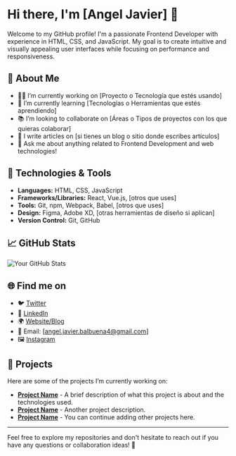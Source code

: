 # Hi there, I'm [Angel Javier] 👋

Welcome to my GitHub profile! I'm a passionate Frontend Developer with experience in HTML, CSS, and JavaScript. My goal is to create intuitive and visually appealing user interfaces while focusing on performance and responsiveness.

## 🚀 About Me

- 👨‍💻 I’m currently working on [Proyecto o Tecnología que estés usando]
- 🌱 I’m currently learning [Tecnologías o Herramientas que estés aprendiendo]
- 📚 I’m looking to collaborate on [Áreas o Tipos de proyectos con los que quieras colaborar]
- 📝 I write articles on [si tienes un blog o sitio donde escribes artículos]
- 💬 Ask me about anything related to Frontend Development and web technologies!
  
## 🔧 Technologies & Tools

- **Languages:** HTML, CSS, JavaScript
- **Frameworks/Libraries:** React, Vue.js, [otros que uses]
- **Tools:** Git, npm, Webpack, Babel, [otros que uses]
- **Design:** Figma, Adobe XD, [otras herramientas de diseño si aplican]
- **Version Control:** Git, GitHub

## 📈 GitHub Stats

![Your GitHub Stats](https://github-readme-stats.vercel.app/api?username=[tu_usuario]&show_icons=true&count_private=true&hide_title=true&hide=prs&theme=dark)

## 🌐 Find me on

- 🐦 [Twitter](https://twitter.com/[tu_usuario])
- 💼 [LinkedIn](https://www.linkedin.com/in/[tu_usuario])
- 🌍 [Website/Blog](https://[tu_sitio].com)
- 📧 Email: [angel.javier.balbuena4@gmail.com]
- 🖼️ [Instagram](https://instagram.com/[tu_usuario])

## 📂 Projects

Here are some of the projects I’m currently working on:

- [**Project Name**](https://angel-javier0707.github.io/NeWProyec/) - A brief description of what this project is about and the technologies used.
- [**Project Name**](URL) - Another project description.
- [**Project Name**](URL) - You can continue adding other projects here.

---

Feel free to explore my repositories and don't hesitate to reach out if you have any questions or collaboration ideas! 🙌


